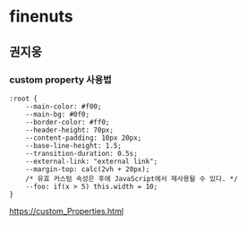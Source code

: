 # finenuts
## 권지웅
### custom property 사용법

```
:root {
    --main-color: #f00;
    --main-bg: #0f0;
    --border-color: #ff0;
    --header-height: 70px;
    --content-padding: 10px 20px;
    --base-line-height: 1.5;
    --transition-duration: 0.5s;
    --external-link: "external link";
    --margin-top: calc(2vh + 20px);
    /* 유효 커스텀 속성은 후에 JavaScript에서 재사용될 수 있다. */
    --foo: if(x > 5) this.width = 10;
}
```
<https://custom_Properties.html>

